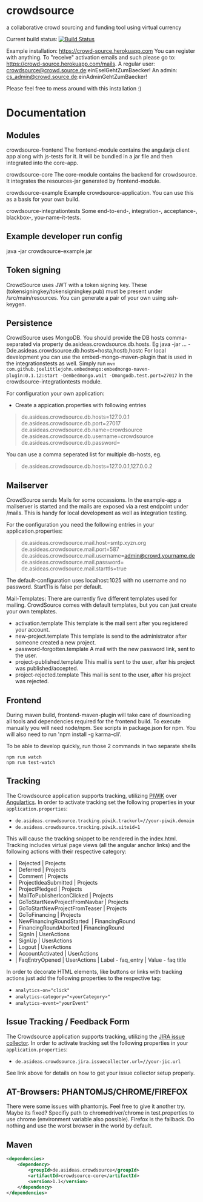 # crowdsource
a collaborative crowd sourcing and funding tool using virtual currency

Current build status: [![Build Status](https://travis-ci.org/as-ideas/crowdsource.svg?branch=master)](https://travis-ci.org/as-ideas/crowdsource)

Example installation: https://crowd-source.herokuapp.com 
You can register with anything. To "receive" activation emails and such please go to: https://crowd-source.herokuapp.com/mails.
A regular user:  crowdsource@crowd.source.de:einEselGehtZumBaecker!
An admin:  cs_admin@crowd.source.de:einAdminGehtZumBaecker!

Please feel free to mess around with this installation :)

Documentation
=============

Modules
-------
crowdsource-frontend
The frontend-module contains the angularjs client app along with js-tests for it. It will be bundled in a jar file and then integrated into the core-app.

crowdsource-core
The core-module contains the backend for crowdsource. It integrates the resources-jar generated by frontend-module.

crowdsource-example
Example crowdsource-application. You can use this as a basis for your own build.

crowdsource-integrationtests
Some end-to-end-, integration-, acceptance-, blackbox-, you-name-it-tests.


Example developer run config
----------------------------
java -jar crowdsource-example.jar


Token signing
-------------
CrowdSource uses JWT with a token signing key. These (tokensigningkey/tokensigningkey.pub) must be present under /src/main/resources.
You can generate a pair of your own using ssh-keygen.


Persistence
-----------
CrowdSource uses MongoDB. You should provide the DB hosts comma-separated via property de.asideas.crowdsource.db.hosts.
Eg java -jar ... -Dde.asideas.crowdsource.db.hosts=hosta,hostb,hostc
For local development you can use the embed-mongo-maven-plugin that is used in the integrationstests as well.
Simply run `mvn com.github.joelittlejohn.embedmongo:embedmongo-maven-plugin:0.1.12:start -Dembedmongo.wait -Dmongodb.test.port=27017` in the crowdsource-integrationtests module.

For configuration your own application:
- Create a appication.properties with following entries
> de.asideas.crowdsource.db.hosts=127.0.0.1
> de.asideas.crowdsource.db.port=27017
> de.asideas.crowdsource.db.name=crowdsource
> de.asideas.crowdsource.db.username=crowdsource
> de.asideas.crowdsource.db.password=

You can use a comma seperated list for multiple db-hosts, eg.
> de.asideas.crowdsource.db.hosts=127.0.0.1,127.0.0.2


Mailserver
----------
CrowdSource sends Mails for some occassions. In the example-app a mailserver is started and the mails are exposed via a rest endpoint under /mails.
This is handy for local development as well as integration testing.

For the configuration you need the following entries in your application.properties:
> de.asideas.crowdsource.mail.host=smtp.xyzn.org
> de.asideas.crowdsource.mail.port=587
> de.asideas.crowdsource.mail.username=admin@crowd.yourname.de
> de.asideas.crowdsource.mail.password=
> de.asideas.crowdsource.mail.starttls=true

The default-configuration uses localhost:1025 with no username and no password. StartTls is false per default.

Mail-Templates: There are currently five different templates used for mailing. CrowdSource comes with default templates, but you can just create your own templates.
- activation.template
    This template is the mail sent after you registered your account.
- new-project.template
    This template is send to the administrator after someone created a new project.
- password-forgotten.template
    A mail with the new password link, sent to the user.
- project-published.template
    This mail is sent to the user, after his project was published/accepted.
- project-rejected.template
    This mail is sent to the user, after his project was rejected.


Frontend
--------

During maven build, frontend-maven-plugin will take care of downloading all tools and dependencies required for the frontend build.
To execute manually you will need node/npm. See scripts in package.json for npm.
You will also need to run 'npm install -g karma-cli'.

To be able to develop quickly, run those 2 commands in two separate shells

```
npm run watch
npm run test-watch
```

Tracking
--------

The Crowdsource application supports tracking, utilizing [PIWIK](http://http://piwik.org/) over [Angulartics](https://luisfarzati.github.io/angulartics/).
In order to activate tracking set the following properties in your `application.properties`:
 
 * `de.asideas.crowdsource.tracking.piwik.trackurl=//your-piwik.domain`
 * `de.asideas.crowdsource.tracking.piwik.siteid=1`

This will cause the tracking snippet to be rendered in the index.html.
Tracking includes virtual page views (all the angular anchor links) and the following actions with their respective category:

 * | Rejected   | Projects        
 * | Deferred   | Projects        
 * | Comment    | Projects        
 * | ProjectIdeaSubmitted   | Projects        
 * | ProjectPledged | Projects        
 * | MailToPublisherIconClicked | Projects        
 * | GoToStartNewProjectFromNavbar  | Projects        
 * | GoToStartNewProjectFromTeaser  | Projects        
 * | GoToFinancing  | Projects        
 * | NewFinancingRoundStarted   | FinancingRound 
 * | FinancingRoundAborted  | FinancingRound  
 * | SignIn | UserActions     
 * | SignUp | UserActions     
 * | Logout | UserActions      
 * | AccountActivated   | UserActions     
 * | FaqEntryOpened | UserActions | Label - faq_entry | Value - faq title     
   
In order to decorate HTML elements, like buttons or links with tracking actions just add the following properties to the respective tag:
 * `analytics-on="click"`
 * `analytics-category="<yourCategory>" `
 * `analytics-event="yourEvent"`

Issue Tracking / Feedback Form
-------------------------

The Crowdsource application supports tracking, utilizing the [JIRA issue collector](https://confluence.atlassian.com/jira/using-the-issue-collector-288657654.html).
In order to activate tracking set the following properties in your `application.properties`:

 * `de.asideas.crowdsource.jira.issuecollector.url=//your-jic.url`

See link above for details on how to get your issue collector setup properly.

AT-Browsers: PHANTOMJS/CHROME/FIREFOX
-------------------------------------

There were some issues with phantomjs. Feel free to give it another try. Maybe its fixed?
Specifiy path to chromedriver/chrome in test.properties to use chrome (environment variable also possible).
Firefox is the fallback. Do nothing and use the worst browser in the world by default.

Maven
-----
```xml
<dependencies>
    <dependency>
        <groupId>de.asideas.crowdsource</groupId>
        <artifactId>crowdsource-core</artifactId>
        <version>1.1</version>
    </dependency>
</dependencies>

```
